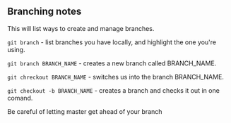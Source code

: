 ## Branching notes

This will list ways to create and manage branches. 

`git branch` - list branches you have locally, and highlight the one you're using. 

`git branch BRANCH_NAME` - creates a new branch called BRANCH_NAME. 

`git chreckout BRANCH_NAME` - switches us into the branch BRANCH_NAME.

`git checkout -b BRANCH_NAME` - creates a branch and checks it out in one comand. 

Be careful of letting master get ahead of your branch 
